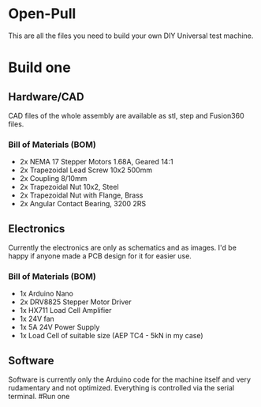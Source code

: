 # Open-Pull
This are all the files you need to build your own DIY Universal test machine.
# Build one
## Hardware/CAD
CAD files of the whole assembly are available as stl, step and Fusion360 files.
### Bill of Materials (BOM)
* 2x NEMA 17 Stepper Motors 1.68A, Geared 14:1
* 2x Trapezoidal Lead Screw 10x2 500mm
* 2x Coupling 8/10mm
* 2x Trapezoidal Nut 10x2, Steel
* 2x Trapezoidal Nut with Flange, Brass
* 2x Angular Contact Bearing, 3200 2RS


## Electronics
Currently the electronics are only as schematics and as images. I'd be happy if anyone made a PCB design for it for easier use.
### Bill of Materials (BOM)
* 1x Arduino Nano
* 2x DRV8825 Stepper Motor Driver
* 1x HX711 Load Cell Amplifier
* 1x 24V fan
* 1x 5A 24V Power Supply
* 1x Load Cell of suitable size (AEP TC4 - 5kN in my case)


## Software
Software is currently only the Arduino code for the machine itself and very rudamentary and not optimized. Everything is controlled via the serial terminal.
#Run one

